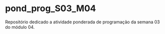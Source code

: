# pond_prog_S03_M04
Repositório dedicado a atividade ponderada de programação da semana 03 do módulo 04.
